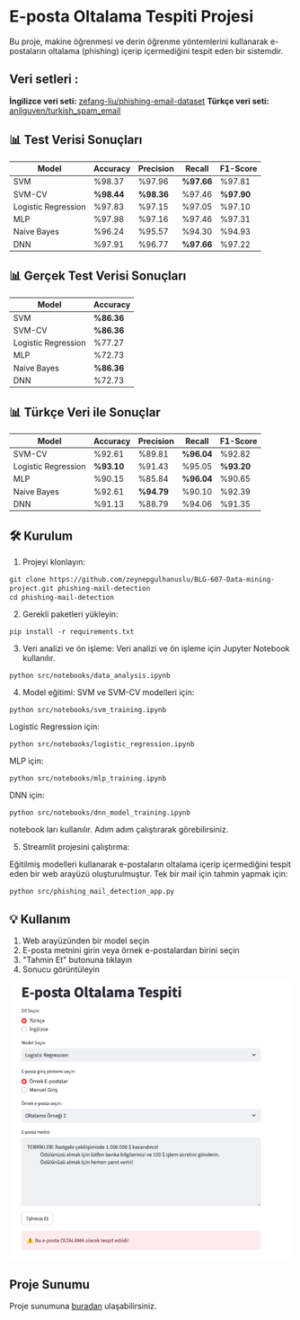 # E-posta Oltalama Tespiti Projesi

Bu proje, makine öğrenmesi ve derin öğrenme yöntemlerini kullanarak e-postaların oltalama (phishing) içerip içermediğini tespit eden bir sistemdir.

## Veri setleri :

**İngilizce veri seti:** [zefang-liu/phishing-email-dataset](https://huggingface.co/datasets/zefang-liu/phishing-email-dataset)
**Türkçe veri seti:** [anilguven/turkish_spam_email](https://huggingface.co/datasets/anilguven/turkish_spam_email)

## 📊 Test Verisi Sonuçları

| Model | Accuracy | Precision | Recall | F1-Score |
|-------|----------|-----------|---------|-----------|
| SVM | %98.37 | %97.96 | **%97.66** | %97.81 |
| SVM-CV | **%98.44** | **%98.36** | %97.46 | **%97.90** |
| Logistic Regression | %97.83 | %97.15 | %97.05 | %97.10 |
| MLP | %97.98 | %97.16 | %97.46 | %97.31 |
| Naive Bayes | %96.24 | %95.57| %94.30 | %94.93 |
| DNN | %97.91 | %96.77 | **%97.66** | %97.22 |


## 📊 Gerçek Test Verisi Sonuçları

| Model | Accuracy |
|-------|----------|
| SVM | **%86.36**| 
| SVM-CV | **%86.36** | 
| Logistic Regression | %77.27 |
| MLP | %72.73 |
| Naive Bayes | **%86.36** |
| DNN | %72.73 |

## 📊 Türkçe Veri ile Sonuçlar

| Model | Accuracy | Precision | Recall | F1-Score |
|-------|----------|-----------|---------|-----------|
| SVM-CV | %92.61 | %89.81 | **%96.04** | %92.82 |
| Logistic Regression | **%93.10** | %91.43 | %95.05 | **%93.20** |
| MLP | %90.15 | %85.84 | **%96.04** | %90.65 |
| Naive Bayes | %92.61 | **%94.79** | %90.10 | %92.39 |
| DNN | %91.13 | %88.79 | %94.06 | %91.35 |



## 🛠 Kurulum

1. Projeyi klonlayın: 
```
git clone https://github.com/zeynepgulhanuslu/BLG-607-Data-mining-project.git phishing-mail-detection
cd phishing-mail-detection 
```
2. Gerekli paketleri yükleyin:
```
pip install -r requirements.txt
```
3. Veri analizi ve ön işleme:
Veri analizi ve ön işleme için Jupyter Notebook kullanılır. 
```
python src/notebooks/data_analysis.ipynb
```
4. Model eğitimi:
SVM ve SVM-CV modelleri için:
```
python src/notebooks/svm_training.ipynb
```
Logistic Regression için:
```
python src/notebooks/logistic_regression.ipynb
```
MLP için:
```
python src/notebooks/mlp_training.ipynb
```
DNN için:
```
python src/notebooks/dnn_model_training.ipynb
```
notebook ları kullanılır. Adım adım çalıştırarak görebilirsiniz.

5. Streamlit projesini çalıştırma:

Eğitilmiş modelleri kullanarak e-postaların oltalama içerip içermediğini tespit eden bir web arayüzü oluşturulmuştur.
Tek bir mail için tahmin yapmak için:
```
python src/phishing_mail_detection_app.py
```
## 💡 Kullanım

1. Web arayüzünden bir model seçin
2. E-posta metnini girin veya örnek e-postalardan birini seçin
3. "Tahmin Et" butonuna tıklayın
4. Sonucu görüntüleyin

![streamlit](./src/source/images/streamlit.png)
## Proje Sunumu
Proje sunumuna [buradan](https://drive.google.com/file/d/1VAGPs2f-xKu38PdWu1L5pFvH0MEFBhaC/view?usp=sharing) ulaşabilirsiniz.



